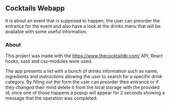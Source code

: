 ## Cocktails Webapp

It is about an event that is supposed to happen, the user can preorder the entrance for the event and also have a look at the drinks menu that will be available with some useful information.

### About

This project was made with the https://www.thecocktaildb.com/ API; React hooks, sass and css-modules were used.

The app presents a list with a bunch of drinks information such as name, ingredients and instructions allowing the user to search for a specific drink category.
By filling out the form the user can preorder their entrance or if they changed their mind delete it from the local storage with the provided id, once one of those happens a popup will appear for 2 seconds showing a message that the operation was completed.
